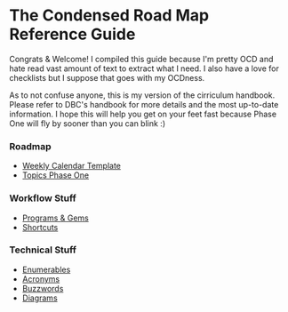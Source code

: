 # The Condensed Road Map Reference Guide

Congrats & Welcome! I compiled this guide because I'm pretty OCD and hate read vast amount of text to extract what I need. I also have a love for checklists but I suppose that goes with my OCDness.

As to not confuse anyone, this is my version of the cirriculum handbook. Please refer to DBC's handbook for more details and the most up-to-date information. I hope this will help you get on your feet fast because Phase One will fly by sooner than you can blink  :)

### Roadmap
- [Weekly Calendar Template](https://docs.google.com/spreadsheets/d/1SS-ExFak9GuPYbP_kbC5LlQq9lgDZ-xAIA1h6Jcl-BA/edit?usp=sharing)
- [Topics Phase One](topics.md)

### Workflow Stuff
- [Programs & Gems](programs.md)
- [Shortcuts](shortcuts.md)

### Technical Stuff
- [Enumerables](enumerables.md)
- [Acronyms](https://docs.google.com/spreadsheets/d/1jbE01iIeYKw7dstl5q2TfdUceCEKdTFKrC9itn0CV_Y/edit?usp=sharing)
- [Buzzwords](buzzwords.md)
- [Diagrams](diagrams.md)
